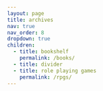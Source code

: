 ```yaml
---
layout: page
title: archives
nav: true
nav_order: 8
dropdown: true
children:
  - title: bookshelf
    permalink: /books/
  - title: divider
  - title: role playing games
    permalink: /rpgs/
---
```

